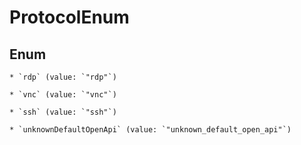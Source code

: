 
# ProtocolEnum

## Enum


    * `rdp` (value: `"rdp"`)

    * `vnc` (value: `"vnc"`)

    * `ssh` (value: `"ssh"`)

    * `unknownDefaultOpenApi` (value: `"unknown_default_open_api"`)



